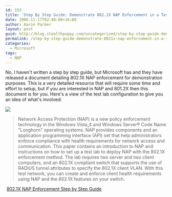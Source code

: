 ```yaml
---
id: 153
title: 'Step By Step Guide: Demonstrate 802.1X NAP Enforcement in a Test Lab'
date: 2006-11-17T02:40:00+10:00
author: Aaron Parker
layout: post
guid: http://blog.stealthpuppy.com/uncategorized/step-by-step-guide-demonstrate-8021x-nap-enforcement-in-a-test-lab
permalink: /step-by-step-guide-demonstrate-8021x-nap-enforcement-in-a-test-lab/
categories:
  - Microsoft
tags:
  - NAP
---
```

No, I haven't written a step by step guide, but Microsoft has and they have released a document detailing 802.1X NAP enforcement for demonstration purposes. This is a very detailed resource that will require some time and effort to setup, but if you are interested in NAP and 801.2X then this document is for you. Here's a view of the test lab configuration to give you an idea of what's involved:

<img border="0" src="http://stealthpuppy.com/wp-content/uploads/2006/11/1000.14.186.8021xNAPLab.png" /> 

> Network Access Protection (NAP) is a new policy enforcement technology in the Windows Vista„¢ and Windows Server® Code Name "Longhorn" operating systems. NAP provides components and an application programming interface (API) set that help administrators enforce compliance with health requirements for network access and communication. This paper contains an introduction to NAP and instructions on how to set up a test lab to deploy NAP with the 802.1X enforcement method. The lab requires two server and two client computers, and an 802.1X compliant switch that supports the use of RADIUS tunnel attributes to specify the 802.1X client VLAN. With this test network, you can create and enforce client health requirements using NAP and the 802.1X features on your switch.

 [802.1X NAP Enforcement Step by Step Guide](http://www.microsoft.com/downloads/info.aspx?na=22&p=4&SrcDisplayLang=en&SrcCategoryId=&SrcFamilyId=&u=%2fdownloads%2fdetails.aspx%3fFamilyID%3d8a0925ee-ee06-4dfb-bba2-07605eff0608%26DisplayLang%3den)